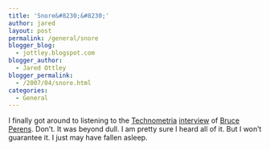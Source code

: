 ```yaml
---
title: 'Snore&#8230;&#8230;'
author: jared
layout: post
permalink: /general/snore
blogger_blog:
  - jottley.blogspot.com
blogger_author:
  - Jared Ottley
blogger_permalink:
  - /2007/04/snore.html
categories:
  - General
---
```

I finally got around to listening to the [Technometria][1] [interview][2] of [Bruce Perens][3]. Don&#8217;t. It was beyond dull. I am pretty sure I heard all of it. But I won&#8217;t guarantee it. I just may have fallen asleep.

 [1]: http://www.itconversations.com/series/technometria.html
 [2]: http://www.itconversations.com/shows/detail1765.html
 [3]: http://en.wikipedia.org/wiki/Bruce_Perens